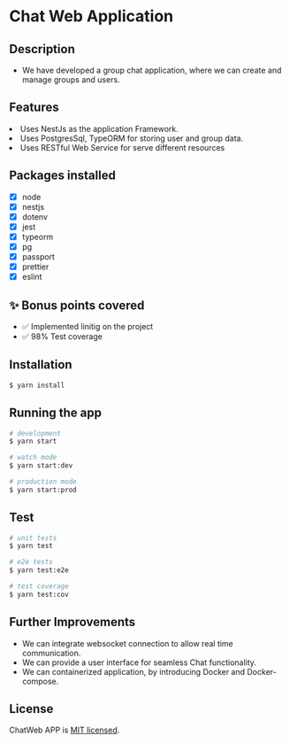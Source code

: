 

<p align="center">
  <h1>Chat Web Application</h1>
</p>

## Description

- We have developed a group chat application, where we can create and manage groups and users.

## Features
  <li>Uses NestJs as the application Framework.</li> 
  <li>Uses PostgresSql, TypeORM  for storing user and group data.</li>
  <li>Uses RESTful Web Service for serve different resources</li> 

## Packages installed

- [x] node
- [x] nestjs
- [x] dotenv
- [x] jest
- [x] typeorm
- [x] pg
- [x] passport
- [x] prettier
- [x] eslint

## ✨ Bonus points covered
- ✅ Implemented linitig on the project
- ✅ 98% Test coverage


## Installation

```bash
$ yarn install
```

## Running the app

```bash
# development
$ yarn start

# watch mode
$ yarn start:dev

# production mode
$ yarn start:prod
```

## Test

```bash
# unit tests
$ yarn test

# e2e tests
$ yarn test:e2e

# test coverage
$ yarn test:cov
```


## Further Improvements

- We can integrate websocket connection to allow real time communication.
- We can provide a user interface for seamless Chat functionality.
- We can containerized application, by introducing Docker and Docker-compose.



## License

ChatWeb APP is [MIT licensed](LICENSE).

